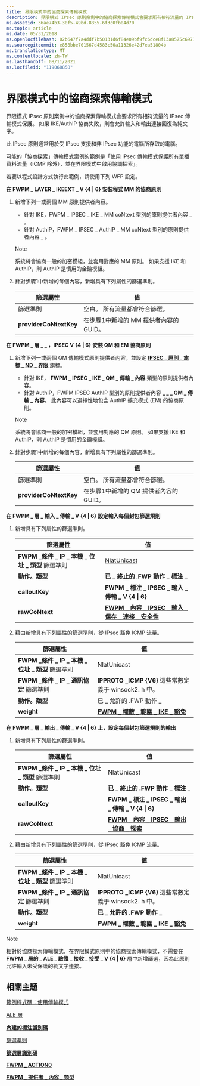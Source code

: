 ```yaml
---
title: 界限模式中的協商探索傳輸模式
description: 界限模式 IPsec 原則案例中的協商探索傳輸模式會要求所有相符流量的 IPsec 傳輸模式保護。
ms.assetid: 36ae74b3-30f5-49bd-8855-6f3c0fb04d70
ms.topic: article
ms.date: 05/31/2018
ms.openlocfilehash: 02b647f7a4ddf7b50131d6f84e09bf9fc6dce8f13a8575c6971d65be7caa7464
ms.sourcegitcommit: e858bbe701567d4583c50a11326e42d7ea51804b
ms.translationtype: MT
ms.contentlocale: zh-TW
ms.lasthandoff: 08/11/2021
ms.locfileid: "119068858"
---
```

# <a name="negotiation-discovery-transport-mode-in-boundary-mode"></a>界限模式中的協商探索傳輸模式

界限模式 IPsec 原則案例中的協商探索傳輸模式會要求所有相符流量的 IPsec 傳輸模式保護。 如果 IKE/AuthIP 協商失敗，則會允許輸入和輸出連接回復為純文字。

此 IPsec 原則通常用於受 IPsec 支援和非 IPsec 功能的電腦所存取的電腦。

可能的「協商探索」傳輸模式案例的範例是「使用 IPsec 傳輸模式保護所有單播資料流量（ICMP 除外），並在界限模式中啟用協調探索」。

若要以程式設計方式執行此範例，請使用下列 WFP 設定。

<dl>

**在 FWPM \_ LAYER \_ IKEEXT \_ V {4 \| 6} 安裝程式 MM 的協商原則**  

1.  新增下列一或兩個 MM 原則提供者內容。  
    -   針對 IKE，FWPM \_ IPSEC \_ IKE \_ MM coNtext 型別的原則提供者內容 \_ 。
    -   針對 AuthIP，FWPM \_ IPSEC \_ AuthIP \_ MM coNtext 型別的原則提供者內容 \_ 。

    > [!Note]  
    > 系統將會協商一般的加密模組，並套用對應的 MM 原則。 如果支援 IKE 和 AuthIP，則 AuthIP 是慣用的金鑰模組。

     

2.  針對步驟1中新增的每個內容，新增具有下列屬性的篩選準則。

    | 篩選屬性        | 值                                            |
    |------------------------|--------------------------------------------------|
    | 篩選準則   | 空白。 所有流量都會符合篩選。        |
    | **providerCoNtextKey** | 在步驟1中新增的 MM 提供者內容的 GUID。 |

        

**在 FWPM \_ 層 \_ \_ ，IPSEC V {4 \| 6} 安裝 QM 和 EM 協商原則**  

1.  新增下列一或兩個 QM 傳輸模式原則提供者內容，並設定 [**IPSEC \_ 原則 \_ 旗標 \_ ND \_ 界限**](/windows/desktop/api/Ipsectypes/ns-ipsectypes-ipsec_transport_policy0) 旗標。  
    -   針對 IKE， **FWPM \_ IPSEC \_ IKE \_ QM \_ 傳輸 \_ 內容** 類型的原則提供者內容。
    -   針對 AuthIP，FWPM IPSEC AuthIP 型別的原則提供者內容 **\_ \_ \_ QM \_ 傳輸 \_ 內容**。 此內容可以選擇性地包含 AuthIP 擴充模式 (EM) 的協商原則。

    > [!Note]  
    > 系統將會協商一般的加密模組，並套用對應的 QM 原則。 如果支援 IKE 和 AuthIP，則 AuthIP 是慣用的金鑰模組。

     

2.  針對步驟1中新增的每個內容，新增具有下列屬性的篩選準則。

    | 篩選屬性        | 值                                            |
    |------------------------|--------------------------------------------------|
    | 篩選準則   | 空白。 所有流量都會符合篩選。        |
    | **providerCoNtextKey** | 在步驟1中新增的 QM 提供者內容的 GUID。 |

        

**在 FWPM \_ 層 \_ 輸入 \_ 傳輸 \_ V {4 \| 6} 設定輸入每個封包篩選規則**  

1.  新增具有下列屬性的篩選準則。 

    | 篩選屬性                                                   | 值                                                                                              |
    |-------------------------------------------------------------------|----------------------------------------------------------------------------------------------------|
    | **FWPM \_條件 \_ IP \_ 本機 \_ 位址 \_ 類型** 篩選準則 | [NlatUnicast](/windows/win32/api/nldef/ne-nldef-nl_address_type)                                      |
    | **動作。類型**                                                   | **已 \_ 終止的 .FWP 動作 \_ 標注 \_**                                                              |
    | **calloutKey**                                             | **FWPM \_ 標注 \_ IPSEC \_ 輸入 \_ 傳輸 \_ V {4 \| 6}**                                              |
    | **rawCoNtext**                                                    | [**FWPM \_ 內容 \_ IPSEC \_ 輸入 \_ 保存 \_ 連接 \_ 安全性**](filter-context-identifiers.md) |

        
2.  藉由新增具有下列屬性的篩選準則，從 IPsec 豁免 ICMP 流量。

    | 篩選屬性                                                   | 值                                                                      |
    |-------------------------------------------------------------------|----------------------------------------------------------------------------|
    | **FWPM \_條件 \_ IP \_ 本機 \_ 位址 \_ 類型** 篩選準則 | NlatUnicast                                                                |
    | **FWPM \_條件 \_ IP \_ 通訊協定** 篩選準則             | **IPPROTO \_ICMP {V6}** 這些常數定義于 winsock2. h 中。<br/> |
    | **動作。類型**                                                   | 已 \_ 允許的 .FWP 動作 \_                                                        |
    | **weight**                                                        | [**FWPM \_ 權數 \_ 範圍 \_ IKE \_ 豁免**](filter-weight-identifiers.md)  |

        

**在 FWPM \_ 層 \_ 輸出 \_ 傳輸 \_ V {4 \| 6} 上，設定每個封包篩選規則的輸出**  

1.  新增具有下列屬性的篩選準則。

    | 篩選屬性                                                   | 值                                                                                     |
    |-------------------------------------------------------------------|-------------------------------------------------------------------------------------------|
    | **FWPM \_條件 \_ IP \_ 本機 \_ 位址 \_ 類型** 篩選準則 | NlatUnicast                                                                               |
    | **動作。類型**                                                   | **已 \_ 終止的 .FWP 動作 \_ 標注 \_**                                                     |
    | **calloutKey**                                             | **FWPM \_ 標注 \_ IPSEC \_ 輸出 \_ 傳輸 \_ V {4 \| 6}**                                    |
    | **rawCoNtext**                                                    | [**FWPM \_ 內容 \_ IPSEC \_ 輸出 \_ 協商 \_ 探索**](filter-context-identifiers.md) |

        
2.  藉由新增具有下列屬性的篩選準則，從 IPsec 豁免 ICMP 流量。

    | 篩選屬性                                                   | 值                                                                      |
    |-------------------------------------------------------------------|----------------------------------------------------------------------------|
    | **FWPM \_條件 \_ IP \_ 本機 \_ 位址 \_ 類型** 篩選準則 | NlatUnicast                                                                |
    | **FWPM \_條件 \_ IP \_ 通訊協定** 篩選準則             | **IPPROTO \_ICMP {V6}** 這些常數定義于 winsock2. h 中。<br/> |
    | **動作。類型**                                                   | **已 \_ 允許的 .FWP 動作 \_**                                                    |
    | **weight**                                                        | **FWPM \_ 權數 \_ 範圍 \_ IKE \_ 豁免**                                   |

        

</dl>

> [!Note]  
> 相對於協商探索傳輸模式，在界限模式原則中的協商探索傳輸模式，不需要在 **FWPM \_ 層的 \_ ALE \_ 驗證 \_ 接收 \_ 接受 \_ V {4 \| 6}** 層中新增篩選，因為此原則允許輸入未受保護的純文字連接。

 

## <a name="related-topics"></a>相關主題

<dl> <dt>

[範例程式碼：使用傳輸模式](using-transport-mode.md)
</dt> <dt>

[ALE 層](ale-layers.md)
</dt> <dt>

[**內建的標注識別碼**](built-in-callout-identifiers.md)
</dt> <dt>

[篩選準則](filtering-conditions.md)
</dt> <dt>

[**篩選層識別碼**](management-filtering-layer-identifiers-.md)
</dt> <dt>

[**FWPM \_ ACTION0**](/windows/desktop/api/Fwpmtypes/ns-fwpmtypes-fwpm_action0)
</dt> <dt>

[**FWPM \_ 提供者 \_ 內容 \_ 類型**](/windows/desktop/api/Fwpmtypes/ne-fwpmtypes-fwpm_provider_context_type)
</dt> </dl>

 

